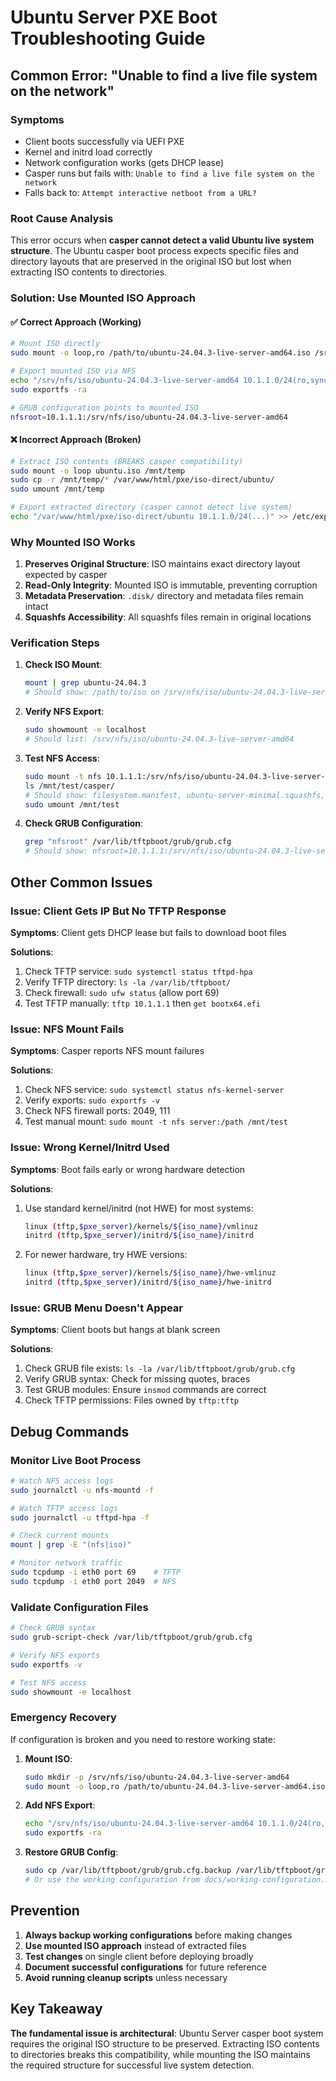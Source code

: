 # Ubuntu Server PXE Boot Troubleshooting Guide

## Common Error: "Unable to find a live file system on the network"

### Symptoms
- Client boots successfully via UEFI PXE
- Kernel and initrd load correctly  
- Network configuration works (gets DHCP lease)
- Casper runs but fails with: `Unable to find a live file system on the network`
- Falls back to: `Attempt interactive netboot from a URL?`

### Root Cause Analysis

This error occurs when **casper cannot detect a valid Ubuntu live system structure**. The Ubuntu casper boot process expects specific files and directory layouts that are preserved in the original ISO but lost when extracting ISO contents to directories.

### Solution: Use Mounted ISO Approach

#### ✅ Correct Approach (Working)
```bash
# Mount ISO directly
sudo mount -o loop,ro /path/to/ubuntu-24.04.3-live-server-amd64.iso /srv/nfs/iso/ubuntu-24.04.3-live-server-amd64

# Export mounted ISO via NFS  
echo "/srv/nfs/iso/ubuntu-24.04.3-live-server-amd64 10.1.1.0/24(ro,sync,no_subtree_check,no_root_squash)" >> /etc/exports
sudo exportfs -ra

# GRUB configuration points to mounted ISO
nfsroot=10.1.1.1:/srv/nfs/iso/ubuntu-24.04.3-live-server-amd64
```

#### ❌ Incorrect Approach (Broken)
```bash
# Extract ISO contents (BREAKS casper compatibility)
sudo mount -o loop ubuntu.iso /mnt/temp
sudo cp -r /mnt/temp/* /var/www/html/pxe/iso-direct/ubuntu/
sudo umount /mnt/temp

# Export extracted directory (casper cannot detect live system)
echo "/var/www/html/pxe/iso-direct/ubuntu 10.1.1.0/24(...)" >> /etc/exports
```

### Why Mounted ISO Works

1. **Preserves Original Structure**: ISO maintains exact directory layout expected by casper
2. **Read-Only Integrity**: Mounted ISO is immutable, preventing corruption
3. **Metadata Preservation**: `.disk/` directory and metadata files remain intact
4. **Squashfs Accessibility**: All squashfs files remain in original locations

### Verification Steps

1. **Check ISO Mount**:
   ```bash
   mount | grep ubuntu-24.04.3
   # Should show: /path/to/iso on /srv/nfs/iso/ubuntu-24.04.3-live-server-amd64 type iso9660
   ```

2. **Verify NFS Export**:
   ```bash
   sudo showmount -e localhost
   # Should list: /srv/nfs/iso/ubuntu-24.04.3-live-server-amd64
   ```

3. **Test NFS Access**:
   ```bash
   sudo mount -t nfs 10.1.1.1:/srv/nfs/iso/ubuntu-24.04.3-live-server-amd64 /mnt/test
   ls /mnt/test/casper/
   # Should show: filesystem.manifest, ubuntu-server-minimal.squashfs, etc.
   sudo umount /mnt/test
   ```

4. **Check GRUB Configuration**:
   ```bash
   grep "nfsroot" /var/lib/tftpboot/grub/grub.cfg
   # Should show: nfsroot=10.1.1.1:/srv/nfs/iso/ubuntu-24.04.3-live-server-amd64
   ```

## Other Common Issues

### Issue: Client Gets IP But No TFTP Response

**Symptoms**: Client gets DHCP lease but fails to download boot files

**Solutions**:
1. Check TFTP service: `sudo systemctl status tftpd-hpa`
2. Verify TFTP directory: `ls -la /var/lib/tftpboot/`
3. Check firewall: `sudo ufw status` (allow port 69)
4. Test TFTP manually: `tftp 10.1.1.1` then `get bootx64.efi`

### Issue: NFS Mount Fails

**Symptoms**: Casper reports NFS mount failures

**Solutions**:
1. Check NFS service: `sudo systemctl status nfs-kernel-server`
2. Verify exports: `sudo exportfs -v`
3. Check NFS firewall ports: 2049, 111
4. Test manual mount: `sudo mount -t nfs server:/path /mnt/test`

### Issue: Wrong Kernel/Initrd Used

**Symptoms**: Boot fails early or wrong hardware detection

**Solutions**:
1. Use standard kernel/initrd (not HWE) for most systems:
   ```bash
   linux (tftp,$pxe_server)/kernels/${iso_name}/vmlinuz
   initrd (tftp,$pxe_server)/initrd/${iso_name}/initrd
   ```
2. For newer hardware, try HWE versions:
   ```bash
   linux (tftp,$pxe_server)/kernels/${iso_name}/hwe-vmlinuz  
   initrd (tftp,$pxe_server)/initrd/${iso_name}/hwe-initrd
   ```

### Issue: GRUB Menu Doesn't Appear

**Symptoms**: Client boots but hangs at blank screen

**Solutions**:
1. Check GRUB file exists: `ls -la /var/lib/tftpboot/grub/grub.cfg`
2. Verify GRUB syntax: Check for missing quotes, braces
3. Test GRUB modules: Ensure `insmod` commands are correct
4. Check TFTP permissions: Files owned by `tftp:tftp`

## Debug Commands

### Monitor Live Boot Process
```bash
# Watch NFS access logs
sudo journalctl -u nfs-mountd -f

# Watch TFTP access logs  
sudo journalctl -u tftpd-hpa -f

# Check current mounts
mount | grep -E "(nfs|iso)"

# Monitor network traffic
sudo tcpdump -i eth0 port 69    # TFTP
sudo tcpdump -i eth0 port 2049  # NFS
```

### Validate Configuration Files
```bash
# Check GRUB syntax
sudo grub-script-check /var/lib/tftpboot/grub/grub.cfg

# Verify NFS exports
sudo exportfs -v

# Test NFS access
sudo showmount -e localhost
```

### Emergency Recovery

If configuration is broken and you need to restore working state:

1. **Mount ISO**:
   ```bash
   sudo mkdir -p /srv/nfs/iso/ubuntu-24.04.3-live-server-amd64
   sudo mount -o loop,ro /path/to/ubuntu-24.04.3-live-server-amd64.iso /srv/nfs/iso/ubuntu-24.04.3-live-server-amd64
   ```

2. **Add NFS Export**:
   ```bash
   echo "/srv/nfs/iso/ubuntu-24.04.3-live-server-amd64 10.1.1.0/24(ro,sync,no_subtree_check,no_root_squash)" | sudo tee -a /etc/exports
   sudo exportfs -ra
   ```

3. **Restore GRUB Config**:
   ```bash
   sudo cp /var/lib/tftpboot/grub/grub.cfg.backup /var/lib/tftpboot/grub/grub.cfg
   # Or use the working configuration from docs/working-configuration.md
   ```

## Prevention

1. **Always backup working configurations** before making changes
2. **Use mounted ISO approach** instead of extracted files
3. **Test changes** on single client before deploying broadly  
4. **Document successful configurations** for future reference
5. **Avoid running cleanup scripts** unless necessary

## Key Takeaway

**The fundamental issue is architectural**: Ubuntu Server casper boot system requires the original ISO structure to be preserved. Extracting ISO contents to directories breaks this compatibility, while mounting the ISO maintains the required structure for successful live system detection.
